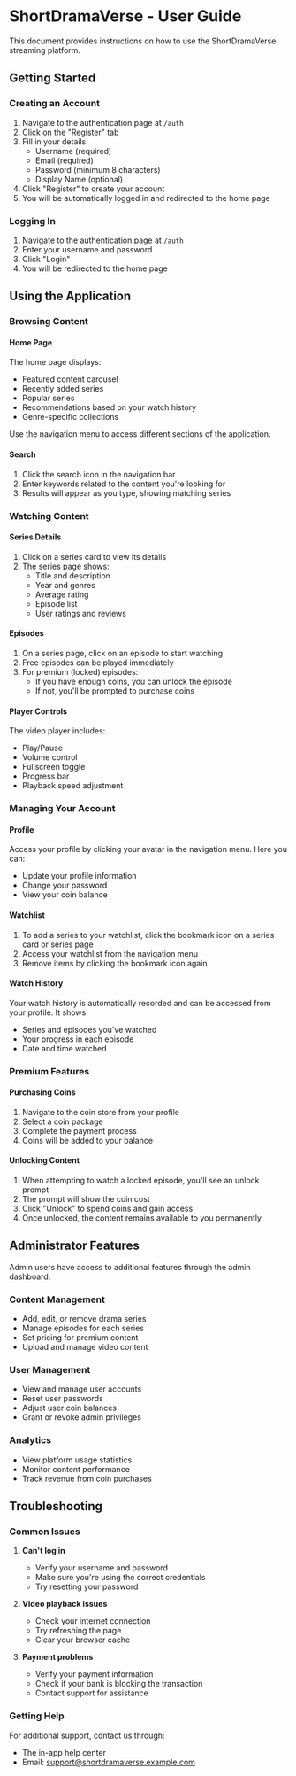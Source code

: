 # ShortDramaVerse - User Guide

This document provides instructions on how to use the ShortDramaVerse streaming platform.

## Getting Started

### Creating an Account

1. Navigate to the authentication page at `/auth`
2. Click on the "Register" tab
3. Fill in your details:
   - Username (required)
   - Email (required)
   - Password (minimum 8 characters)
   - Display Name (optional)
4. Click "Register" to create your account
5. You will be automatically logged in and redirected to the home page

### Logging In

1. Navigate to the authentication page at `/auth`
2. Enter your username and password
3. Click "Login"
4. You will be redirected to the home page

## Using the Application

### Browsing Content

#### Home Page

The home page displays:
- Featured content carousel
- Recently added series
- Popular series
- Recommendations based on your watch history
- Genre-specific collections

Use the navigation menu to access different sections of the application.

#### Search

1. Click the search icon in the navigation bar
2. Enter keywords related to the content you're looking for
3. Results will appear as you type, showing matching series

### Watching Content

#### Series Details

1. Click on a series card to view its details
2. The series page shows:
   - Title and description
   - Year and genres
   - Average rating
   - Episode list
   - User ratings and reviews

#### Episodes

1. On a series page, click on an episode to start watching
2. Free episodes can be played immediately
3. For premium (locked) episodes:
   - If you have enough coins, you can unlock the episode
   - If not, you'll be prompted to purchase coins

#### Player Controls

The video player includes:
- Play/Pause
- Volume control
- Fullscreen toggle
- Progress bar
- Playback speed adjustment

### Managing Your Account

#### Profile

Access your profile by clicking your avatar in the navigation menu. Here you can:
- Update your profile information
- Change your password
- View your coin balance

#### Watchlist

1. To add a series to your watchlist, click the bookmark icon on a series card or series page
2. Access your watchlist from the navigation menu
3. Remove items by clicking the bookmark icon again

#### Watch History

Your watch history is automatically recorded and can be accessed from your profile. It shows:
- Series and episodes you've watched
- Your progress in each episode
- Date and time watched

### Premium Features

#### Purchasing Coins

1. Navigate to the coin store from your profile
2. Select a coin package
3. Complete the payment process
4. Coins will be added to your balance

#### Unlocking Content

1. When attempting to watch a locked episode, you'll see an unlock prompt
2. The prompt will show the coin cost
3. Click "Unlock" to spend coins and gain access
4. Once unlocked, the content remains available to you permanently

## Administrator Features

Admin users have access to additional features through the admin dashboard:

### Content Management

- Add, edit, or remove drama series
- Manage episodes for each series
- Set pricing for premium content
- Upload and manage video content

### User Management

- View and manage user accounts
- Reset user passwords
- Adjust user coin balances
- Grant or revoke admin privileges

### Analytics

- View platform usage statistics
- Monitor content performance
- Track revenue from coin purchases

## Troubleshooting

### Common Issues

1. **Can't log in**
   - Verify your username and password
   - Make sure you're using the correct credentials
   - Try resetting your password

2. **Video playback issues**
   - Check your internet connection
   - Try refreshing the page
   - Clear your browser cache

3. **Payment problems**
   - Verify your payment information
   - Check if your bank is blocking the transaction
   - Contact support for assistance

### Getting Help

For additional support, contact us through:
- The in-app help center
- Email: support@shortdramaverse.example.com